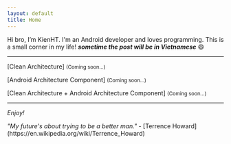 ```yaml
---
layout: default
title: Home
---
```


Hi bro, I’m KienHT. I'm an Android developer and loves programming. This is a small corner in my life! _**sometime the post will be in Vietnamese**_ :smile:

-----

[Clean Architecture] <small>(Coming soon...)</small>

[Android Architecture Component] <small>(Coming soon...)</small>

[Clean Architecture + Android Architecture Component] <small>(Coming soon...)</small>

-----

_Enjoy!_


<span class="message">
    <i>"My future's about trying to be a better man."</i> - [Terrence Howard](https://en.wikipedia.org/wiki/Terrence_Howard)
</span>
